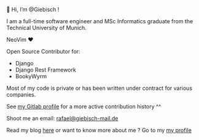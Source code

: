 👋 Hi, I’m @Giebisch !

I am a full-time software engineer and MSc Informatics graduate from the Technical University of Munich.

NeoVim ❤️

Open Source Contributor for:
  + Django
  + Django Rest Framework
  + BookyWyrm

Most of my code is private or has been written under contract for various companies.

See [my Gitlab profile](https://gitlab.com/rafael.giebisch) for a more active contribution history ^^
  
Shoot me an email: rafael@giebisch-mail.de

Read my blog [here](https://rgiebisch.de) or want to know more about me ? Go to my [my profile](https://rafael-giebisch.de/)

